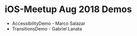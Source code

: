 # iOS-Meetup   Aug 2018   Demos

- AccessibilityDemo - Marco Salazar
- TransitionsDemo - Gabriel Lanata

